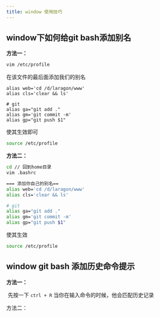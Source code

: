 ```yaml
---
title: window 使用技巧
---
```


## window下如何给git bash添加别名

**方法一：**

```bash
vim /etc/profile
```

在该文件的最后面添加我们的别名

```
alias web='cd /d/laragon/www'
alias cls='clear && ls'

# git
alias ga="git add ."
alias gm='git commit -m'
alias gp="git push $1"
```

使其生效即可

```bash
source /etc/profile
```

**方法二：**

```bash
cd // 回到home目录
vim .bashrc

=== 添加你自己的别名==
alias web='cd /d/laragon/www'
alias cls='clear && ls'

# git
alias ga="git add ."
alias gm='git commit -m'
alias gp="git push $1"
```

使其生效

```bash
source /etc/profile
```

## window git bash 添加历史命令提示

**方法一：**

​	先按一下 `ctrl + R` 当你在输入命令的时候，他会匹配历史记录

方法二：

